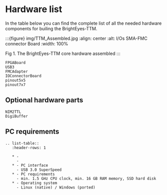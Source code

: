 # Hardware list

In the table below you can find the complete list of all the needed hardware components for builing the BrightEyes-TTM.

:::{figure} img/TTM_Assembled.jpg
:align: center
:alt: I/Os SMA-FMC connector Board
:width: 100%

Fig 1. The BrightEyes-TTM core hardware assembled
:::

```{toctree}
FPGABoard
USB3
FMCAdapter
IOConnectorBoard
pinout5x5
pinout7x7
```

## Optional hardware parts

```{toctree}
NIM2TTL
DigiBuffer
```

## PC requirements

```{eval-rst}
.. list-table::
   :header-rows: 1

   * -
     -
   * - PC interface
     - USB 3.0 SuperSpeed
   * - PC requirements
     - min. 1.5 GHz CPU clock, min. 16 GB RAM memory, SSD hard disk
   * - Operating system
     - Linux (native) / Windows (ported)
```
